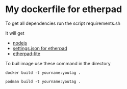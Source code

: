# My dockerfile for etherpad


To get all dependencies run the script requirements.sh

It will get
- [nodejs](https://nodejs.org/en/download/)
- [settings.json for etherpad](https://github.com/habbis/etherpad-settings)
- [etherpad-lite](https://github.com/ether/etherpad-lite/archive/1.8.4.zip)


To buil image use these command in the directory
```
docker build -t yourname:youtag .

podman build -t yourname:youtag .
```
